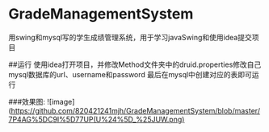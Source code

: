 # GradeManagementSystem
用swing和mysql写的学生成绩管理系统，用于学习javaSwing和使用idea提交项目

##运行
使用idea打开项目，并修改Method文件夹中的druid.properties修改自己mysql数据库的url、username和password
最后在mysql中创建对应的表即可运行

###效果图:
![image](https://github.com/820421241mjh/GradeManagementSystem/blob/master/7P4AG%5DC9I%5D77UP(U%24%5D_%25JUW.png)
